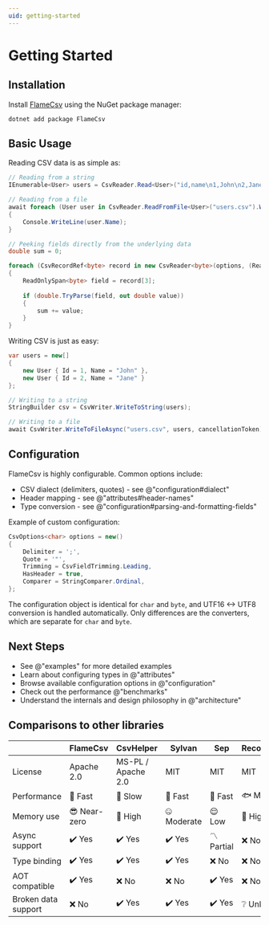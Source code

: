 ```yaml
---
uid: getting-started
---
```


# Getting Started

## Installation

Install [FlameCsv](https://www.nuget.org/packages/FlameCsv) using the NuGet package manager:

```shell
dotnet add package FlameCsv
```

## Basic Usage

Reading CSV data is as simple as:

```cs
// Reading from a string
IEnumerable<User> users = CsvReader.Read<User>("id,name\n1,John\n2,Jane");

// Reading from a file
await foreach (User user in CsvReader.ReadFromFile<User>("users.csv").WithCancellation(cancellationToken))
{
    Console.WriteLine(user.Name);
}

// Peeking fields directly from the underlying data
double sum = 0;

foreach (CsvRecordRef<byte> record in new CsvReader<byte>(options, (ReadOnlyMemory<byte>)csv).ParseRecords())
{
    ReadOnlySpan<byte> field = record[3];
        
    if (double.TryParse(field, out double value))
    {
        sum += value;
    }
}
```

Writing CSV is just as easy:

```cs
var users = new[]
{
    new User { Id = 1, Name = "John" },
    new User { Id = 2, Name = "Jane" }
};

// Writing to a string
StringBuilder csv = CsvWriter.WriteToString(users);

// Writing to a file
await CsvWriter.WriteToFileAsync("users.csv", users, cancellationToken);
```

## Configuration

FlameCsv is highly configurable. Common options include:
- CSV dialect (delimiters, quotes) - see @"configuration#dialect"
- Header mapping - see @"attributes#header-names"
- Type conversion - see @"configuration#parsing-and-formatting-fields"

Example of custom configuration:

```cs
CsvOptions<char> options = new()
{
    Delimiter = ';',
    Quote = '"',
    Trimming = CsvFieldTrimming.Leading,
    HasHeader = true,
    Comparer = StringComparer.Ordinal,
};
```

The configuration object is identical for `char` and `byte`, and UTF16 <-> UTF8 conversion is handled automatically.
Only differences are the converters, which are separate for `char` and `byte`.

## Next Steps

- See @"examples" for more detailed examples
- Learn about configuring types in @"attributes"
- Browse available configuration options in @"configuration"
- Check out the performance @"benchmarks"
- Understand the internals and design philosophy in @"architecture"

## Comparisons to other libraries

|                     | FlameCsv    | CsvHelper          | Sylvan     | Sep        | RecordParser |
| ------------------- | ----------- | ------------------ | ---------- | ---------- | ------------ |
| License             | Apache 2.0  | MS-PL / Apache 2.0 | MIT        | MIT        | MIT          |
| Performance         | 🐇 Fast      | 🐌 Slow             | 🐇 Fast     | 🐇 Fast     | 🐟 Moderate   |
| Memory use          | 😎 Near-zero | 🤯 High             | 🤐 Moderate | 😌 Low      | 🤯 High       |
| Async support       | ✔️ Yes       | ✔️ Yes              | ✔️ Yes      | 〽️ Partial | ❌ No         |
| Type binding        | ✔️ Yes       | ✔️ Yes              | ✔️ Yes      | ❌ No       | ❌ No         |
| AOT compatible      | ✔️ Yes       | ❌ No               | ❌ No       | ✔️ Yes      | ❌ No         |
| Broken data support | ❌ No        | ✔️ Yes              | ✔️ Yes      | ✔️ Yes      | ❔ Unknown    |
